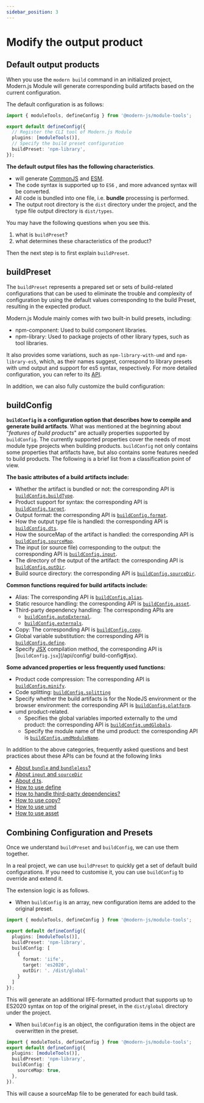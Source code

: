 ```yaml
---
sidebar_position: 3
---
```


# Modify the output product

## Default output products

When you use the `modern build` command in an initialized project, Modern.js Module will generate corresponding build artifacts based on the current configuration.

The default configuration is as follows:

```ts title="modern.config.ts"
import { moduleTools, defineConfig } from '@modern-js/module-tools';

export default defineConfig({
  // Register the CLI tool of Modern.js Module
  plugins: [moduleTools()],
  // Specify the build preset configuration
  buildPreset: 'npm-library',
});
```

**The default output files has the following characteristics**.

- will generate [CommonJS](https://nodejs.org/api/modules.html#modules-commonjs-modules) and [ESM](https://nodejs.org/api/esm.html#modules-ecmascript-modules).
- The code syntax is supported up to `ES6` , and more advanced syntax will be converted.
- All code is bundled into one file, i.e. **bundle** processing is performed.
- The output root directory is the `dist` directory under the project, and the type file output directory is `dist/types`.

You may have the following questions when you see this.

1. what is `buildPreset`?
2. what determines these characteristics of the product?

Then the next step is to first explain `buildPreset`.

## buildPreset

The `buildPreset` represents a prepared set or sets of build-related configurations that can be used to eliminate the trouble and complexity of configuration by using the default values corresponding to the build Preset, resulting in the expected product.

Modern.js Module mainly comes with two built-in build presets, including:

- npm-component: Used to build component libraries.
- npm-library: Used to package projects of other library types, such as tool libraries.

It also provides some variations, such as `npm-library-with-umd` and `npm-library-es5`, which, as their names suggest, correspond to library presets with umd output and support for es5 syntax, respectively. For more detailed configuration, you can refer to its [API](/api/config/build-preset).

In addition, we can also fully customize the build configuration:

## buildConfig

**`buildConfig` is a configuration option that describes how to compile and generate build artifacts**. What was mentioned at the beginning about "_features of build products_" are actually properties supported by `buildConfig`. The currently supported properties cover the needs of most module type projects when building products. `buildConfig` not only contains some properties that artifacts have, but also contains some features needed to build products. The following is a brief list from a classification point of view.

**The basic attributes of a build artifacts include:**

- Whether the artifact is bundled or not: the corresponding API is [`buildConfig.buildType`](/api/config/build-config#buildtype).
- Product support for syntax: the corresponding API is [`buildConfig.target`](/api/config/build-config#target).
- Output format: the corresponding API is [`buildConfig.format`](/api/config/build-config#format).
- How the output type file is handled: the corresponding API is [`buildConfig.dts`](/api/config/build-config#dts).
- How the sourceMap of the artifact is handled: the corresponding API is [`buildConfig.sourceMap`](/api/config/build-config#sourcemap).
- The input (or source file) corresponding to the output: the corresponding API is [`buildConfig.input`](/api/config/build-config#input).
- The directory of the output of the artifact: the corresponding API is [`buildConfig.outDir`](/api/config/build-config#outDir).
- Build source directory: the corresponding API is [`buildConfig.sourceDir`](/api/config/build-config#sourcedir).

**Common functions required for build artifacts include:**

- Alias: The corresponding API is [`buildConfig.alias`](/api/config/build-config#alias).
- Static resource handling: the corresponding API is [`buildConfig.asset`](/api/config/build-config#asset).
- Third-party dependency handling: The corresponding APIs are
  - [`buildConfig.autoExternal`](/api/config/build-config#autoexternal).
  - [`buildConfig.externals`](/api/config/build-config#externals).
- Copy: The corresponding API is [`buildConfig.copy`](/api/config/build-config#copy).
- Global variable substitution: the corresponding API is [`buildConfig.define`](/api/config/build-config#define).
- Specify [JSX](https://reactjs.org/blog/2020/09/22/introducing-the-new-jsx-transform.html) compilation method, the corresponding API is [`buildConfig.jsx`](/api/config/ build-config#jsx).

**Some advanced properties or less frequently used functions:**

- Product code compression: The corresponding API is [`buildConfig.minify`](/api/config/build-config#minify).
- Code splitting: [`buildConfig.splitting`](/api/config/build-config#splitting)
- Specify whether the build artifacts is for the NodeJS environment or the browser environment: the corresponding API is [`buildConfig.platform`](/api/config/build-config#platform).
- umd product-related.
  - Specifies the global variables imported externally to the umd product: the corresponding API is [`buildConfig.umdGlobals`](/api/config/build-config#umdglobals).
  - Specify the module name of the umd product: the corresponding API is [`buildConfig.umdModuleName`](/api/config/build-config#umdmodulename).

In addition to the above categories, frequently asked questions and best practices about these APIs can be found at the following links

- [About `bundle` and `bundleless`?](/guide/advance/in-depth-about-build#bundle--bundleless)
- [About `input` and `sourceDir`](/guide/advance/in-depth-about-build#input--sourcedir)
- [About d.ts](/guide/advance/in-depth-about-build#dts).
- [How to use define](/guide/advance/in-depth-about-build#define)
- [How to handle third-party dependencies?](/guide/advance/external-dependency)
- [How to use copy?](/guide/advance/copy)
- [How to use umd](/guide/advance/build-umd)
- [How to use asset](/guide/advance/asset)

## Combining Configuration and Presets

Once we understand `buildPreset` and `buildConfig`, we can use them together.

In a real project, we can use `buildPreset` to quickly get a set of default build configurations. If you need to customise it, you can use `buildConfig` to override and extend it.

The extension logic is as follows.

- When `buildConfig` is an array, new configuration items are added to the original preset.

```ts title="modern.config.ts"
import { moduleTools, defineConfig } from '@modern-js/module-tools';

export default defineConfig({
  plugins: [moduleTools()],
  buildPreset: 'npm-library',
  buildConfig: [
    {
      format: 'iife',
      target: 'es2020',
      outDir: '. /dist/global'
    }
  ]
});
```

This will generate an additional IIFE-formatted product that supports up to ES2020 syntax on top of the original preset, in the `dist/global` directory under the project.

- When `buildConfig` is an object, the configuration items in the object are overwritten in the preset.

```ts title="modern.config.ts"
import { moduleTools, defineConfig } from '@modern-js/module-tools';
export default defineConfig({
  plugins: [moduleTools()],
  buildPreset: 'npm-library',
  buildConfig: {
    sourceMap: true,
  },
}).
```

This will cause a sourceMap file to be generated for each build task.
